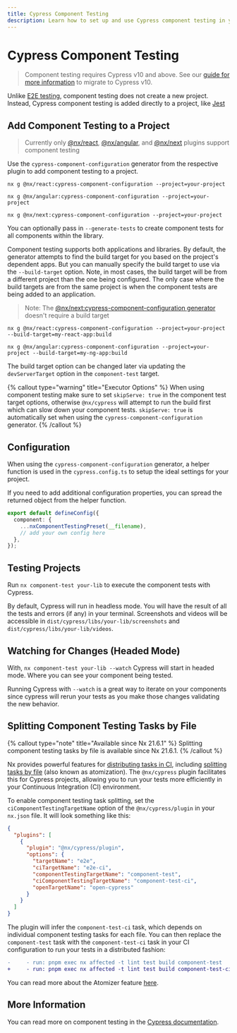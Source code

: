 ```yaml
---
title: Cypress Component Testing
description: Learn how to set up and use Cypress component testing in your Nx workspace for React, Angular, and Next.js projects, including configuration and test execution.
---
```


# Cypress Component Testing

> Component testing requires Cypress v10 and above.
> See our [guide for more information](/technologies/test-tools/cypress/recipes/cypress-v11-migration) to migrate to Cypress v10.

Unlike [E2E testing](/technologies/test-tools/cypress/introduction), component testing does not create a new project. Instead, Cypress component testing is added
directly to a project, like [Jest](/technologies/test-tools/jest/introduction)

## Add Component Testing to a Project

> Currently only [@nx/react](/technologies/react/api/generators/cypress-component-configuration), [@nx/angular](/technologies/angular/api/generators/cypress-component-configuration), and [@nx/next](/technologies/react/next/api/generators/cypress-component-configuration) plugins support component testing

Use the `cypress-component-configuration` generator from the respective plugin to add component testing to a project.

```shell
nx g @nx/react:cypress-component-configuration --project=your-project

nx g @nx/angular:cypress-component-configuration --project=your-project

nx g @nx/next:cypress-component-configuration --project=your-project
```

You can optionally pass in `--generate-tests` to create component tests for all components within the library.

Component testing supports both applications and libraries. By default, the generator attempts to find the build target for you based on the project's dependent apps. But you can manually specify the build target to use via the `--build-target` option. Note, in most cases, the build target will be from a different project than the one being configured. The only case where the build targets are from the same project is when the component tests are being added to an application.

> Note: The [@nx/next:cypress-component-configuration generator](/technologies/react/next/api/generators/cypress-component-configuration) doesn't require a build target

```shell
nx g @nx/react:cypress-component-configuration --project=your-project --build-target=my-react-app:build

nx g @nx/angular:cypress-component-configuration --project=your-project --build-target=my-ng-app:build
```

The build target option can be changed later via updating the `devServerTarget` option in the `component-test` target.

{% callout type="warning" title="Executor Options" %}
When using component testing make sure to set `skipServe: true` in the component test target options, otherwise `@nx/cypress` will attempt to run the build first which can slow down your component tests. `skipServe: true` is automatically set when using the `cypress-component-configuration` generator.
{% /callout %}

## Configuration

When using the `cypress-component-configuration` generator, a helper function is used in the `cypress.config.ts` to setup the ideal settings for your project.

If you need to add additional configuration properties, you can spread the returned object from the helper function.

```ts {%filename="cypress.config.ts"}
export default defineConfig({
  component: {
    ...nxComponentTestingPreset(__filename),
    // add your own config here
  },
});
```

## Testing Projects

Run `nx component-test your-lib` to execute the component tests with Cypress.

By default, Cypress will run in headless mode. You will have the result of all the tests and errors (if any) in your
terminal. Screenshots and videos will be accessible in `dist/cypress/libs/your-lib/screenshots` and `dist/cypress/libs/your-lib/videos`.

## Watching for Changes (Headed Mode)

With, `nx component-test your-lib --watch` Cypress will start in headed mode. Where you can see your component being tested.

Running Cypress with `--watch` is a great way to iterate on your components since cypress will rerun your tests as you make those changes validating the new behavior.

## Splitting Component Testing Tasks by File

{% callout type="note" title="Available since Nx 21.6.1" %}
Splitting component testing tasks by file is available since Nx 21.6.1.
{% /callout %}

Nx provides powerful features for [distributing tasks in CI](/ci/features/distribute-task-execution), including [splitting tasks by file](/ci/features/split-e2e-tasks) (also known as atomization). The `@nx/cypress` plugin facilitates this for Cypress projects, allowing you to run your tests more efficiently in your Continuous Integration (CI) environment.

To enable component testing task splitting, set the `ciComponentTestingTargetName` option of the `@nx/cypress/plugin` in your `nx.json` file. It will look something like this:

```json {% fileName="nx.json" highlightLines=[9] %}
{
  "plugins": [
    {
      "plugin": "@nx/cypress/plugin",
      "options": {
        "targetName": "e2e",
        "ciTargetName": "e2e-ci",
        "componentTestingTargetName": "component-test",
        "ciComponentTestingTargetName": "component-test-ci",
        "openTargetName": "open-cypress"
      }
    }
  ]
}
```

The plugin will infer the `component-test-ci` task, which depends on individual component testing tasks for each file. You can then replace the `component-test` task with the `component-test-ci` task in your CI configuration to run your tests in a distributed fashion:

```diff {% fileName=".github/workflows/ci.yaml" %}
-     - run: pnpm exec nx affected -t lint test build component-test
+     - run: pnpm exec nx affected -t lint test build component-test-ci
```

You can read more about the Atomizer feature [here](/ci/features/split-e2e-tasks).

## More Information

You can read more on component testing in the [Cypress documentation](https://docs.cypress.io/guides/component-testing/writing-your-first-component-test).
